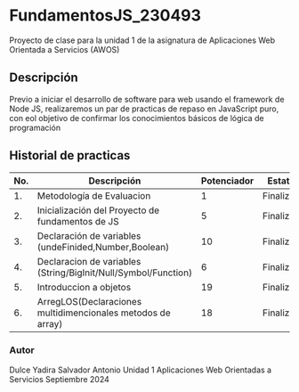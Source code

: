 # FundamentosJS_230493
Proyecto de clase para la unidad 1 de la asignatura de Aplicaciones Web Orientada a Servicios (AWOS)


## Descripción
  Previo a iniciar el desarrollo de software para web usando el framework de Node JS, realizaremos un 
  par de practicas de repaso en JavaScript puro, con eol objetivo de confirmar los conocimientos 
  básicos de lógica de programación

## Historial de practicas

|No.|Descripción|Potenciador|Estatus|
|--|--|--|--|
|1.|Metodología de Evaluacion|1|Finalizada|
|2.|Inicialización del Proyecto de fundamentos de JS|5|Finalizada|
|3.|Declaración de variables (undeFinided,Number,Boolean)|10|Finalizada|
|4.|Declaracion de variables (String/BigInit/Null/Symbol/Function)|6|Finalizada|
|5.|Introduccion a objetos |19|Finalizada|
|6.|ArregLOS(Declaraciones multidimencionales metodos de array)|18|Finalizada|





  ### Autor
  Dulce Yadira Salvador Antonio
  Unidad 1
  Aplicaciones Web Orientadas a Servicios
  Septiembre 2024 
